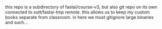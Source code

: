 this repo is  a subdirectory of fastai/course-v3, but also git repo on its own connected to sutt/fastai-tmp remote. this allows us to keep my custom books separate from classroom. in here we must gitignore large binaries and such...

